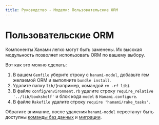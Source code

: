 ```yaml
---
title: Руководство - Модели: Пользовательские ORM
---
```


# Пользовательские ORM

Компоненты Ханами легко могут быть заменены.
Их высокая модульность позволяет использовать ORM по вашему выбору.

Вот как это можно сделать:

  1. В вашем `Gemfile` уберите строку с `hanami-model`, добавьте гем желаемой ORM и выполните `bundle install`.
  2. Удалите папку `lib/`(например, командой `rm -rf lib`).
  3. В файле `config/environment.rb` удалите строку `require_relative '../lib/bookshelf'` и блок кода `model` в  `Hanami.configure`.
  4. В файле `Rakefile` удалите строку `require 'hanami/rake_tasks'`.

Обратите внимание, после удаления `hanami-model` перестанут быть доступны [команды баз данных](/guides/command-line/database) и [миграции](/guides/migrations/overview).
